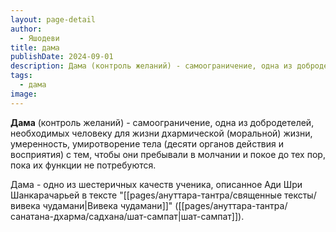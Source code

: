 ```yaml
---
layout: page-detail
author:
  - Яшодеви
title: дама
publishDate: 2024-09-01
description: Дама (контроль желаний) - самоограничение, одна из добродетелей, необходимых человеку для жизни дхармической (моральной) жизни, умеренность, умиротворение тела (десяти органов действия и восприятия) с тем, чтобы они пребывали в молчании и покое до тех пор, пока их функции не потребуются.
tags:
  - дама
image:
---
```

**Дама** (контроль желаний) - самоограничение, одна из добродетелей, необходимых человеку для жизни дхармической (моральной) жизни, умеренность, умиротворение тела (десяти органов действия и восприятия) с тем, чтобы они пребывали в молчании и покое до тех пор, пока их функции не потребуются.

Дама - одно из шестеричных качеств ученика, описанное Ади Шри Шанкарачарьей в тексте "[[pages/ануттара-тантра/священные тексты/вивека чудамани|Вивека чудамани]]" ([[pages/ануттара-тантра/санатана-дхарма/садхана/шат-сампат|шат-сампат]]).


